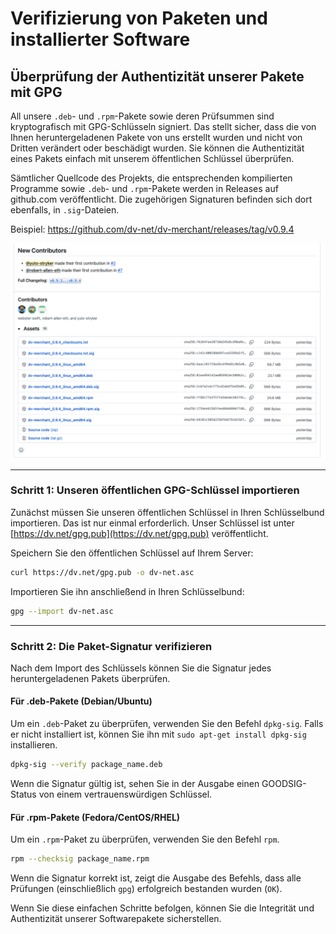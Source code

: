 # Verifizierung von Paketen und installierter Software

## Überprüfung der Authentizität unserer Pakete mit GPG

All unsere `.deb`- und `.rpm`-Pakete sowie deren Prüfsummen sind kryptografisch mit GPG-Schlüsseln signiert. Das stellt sicher, dass die von Ihnen heruntergeladenen Pakete von uns erstellt wurden und nicht von Dritten verändert oder beschädigt wurden. Sie können die Authentizität eines Pakets einfach mit unserem öffentlichen Schlüssel überprüfen.

Sämtlicher Quellcode des Projekts, die entsprechenden kompilierten Programme sowie `.deb`- und `.rpm`-Pakete werden in Releases auf github.com veröffentlicht. Die zugehörigen Signaturen befinden sich dort ebenfalls, in `.sig`-Dateien.

Beispiel: https://github.com/dv-net/dv-merchant/releases/tag/v0.9.4

![github-signed-assets.png](../../assets/images/security/github-signed-assets.png)

-----

### Schritt 1: Unseren öffentlichen GPG-Schlüssel importieren

Zunächst müssen Sie unseren öffentlichen Schlüssel in Ihren Schlüsselbund importieren. Das ist nur einmal erforderlich. 
Unser Schlüssel ist unter [https://dv.net/gpg.pub](https://dv.net/gpg.pub) veröffentlicht.

Speichern Sie den öffentlichen Schlüssel auf Ihrem Server:

```bash
curl https://dv.net/gpg.pub -o dv-net.asc
```

Importieren Sie ihn anschließend in Ihren Schlüsselbund:

```bash
gpg --import dv-net.asc
```

-----

### Schritt 2: Die Paket-Signatur verifizieren

Nach dem Import des Schlüssels können Sie die Signatur jedes heruntergeladenen Pakets überprüfen.

#### Für .deb-Pakete (Debian/Ubuntu)

Um ein `.deb`-Paket zu überprüfen, verwenden Sie den Befehl `dpkg-sig`. Falls er nicht installiert ist, können Sie ihn mit 
`sudo apt-get install dpkg-sig` installieren.

```bash
dpkg-sig --verify package_name.deb
```

Wenn die Signatur gültig ist, sehen Sie in der Ausgabe einen GOODSIG-Status von einem vertrauenswürdigen Schlüssel.

#### Für .rpm-Pakete (Fedora/CentOS/RHEL)

Um ein `.rpm`-Paket zu überprüfen, verwenden Sie den Befehl `rpm`.

```bash
rpm --checksig package_name.rpm
```

Wenn die Signatur korrekt ist, zeigt die Ausgabe des Befehls, dass alle Prüfungen (einschließlich `gpg`) erfolgreich bestanden wurden (`OK`).

Wenn Sie diese einfachen Schritte befolgen, können Sie die Integrität und Authentizität unserer Softwarepakete sicherstellen.